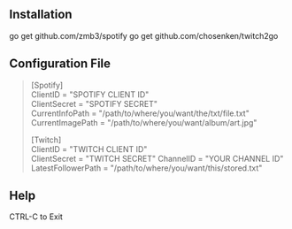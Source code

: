 ## Installation
go get github.com/zmb3/spotify
go get github.com/chosenken/twitch2go

## Configuration File
>[Spotify]  
> ClientID = "SPOTIFY CLIENT ID"  
> ClientSecret = "SPOTIFY SECRET"  
> CurrentInfoPath = "/path/to/where/you/want/the/txt/file.txt"  
> CurrentImagePath = "/path/to/where/you/want/album/art.jpg"   
>  
>[Twitch]  
> ClientID = "TWITCH CLIENT ID"  
> ClientSecret = "TWITCH SECRET" 
> ChannelID = "YOUR CHANNEL ID"  
> LatestFollowerPath = "/path/to/where/you/want/this/stored.txt"  
  
## Help
CTRL-C to Exit
